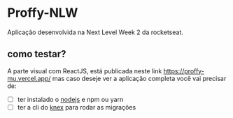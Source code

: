 # Proffy-NLW
Aplicação desenvolvida na Next Level Week 2 da rocketseat.
## como testar?
A parte visual com ReactJS, está publicada neste link https://proffy-mu.vercel.app/ mas caso deseje ver a aplicação completa você vai precisar de:
- [ ] ter instalado o <a href="https://nodejs.org/en/download/">nodejs</a> e npm ou yarn
- [ ] ter a cli do <a href="http://knexjs.org/">knex</a> para rodar as migrações
